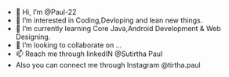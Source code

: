 - 👋 Hi, I’m @Paul-22
- 👀 I’m interested in Coding,Devloping and lean new things.
- 🌱 I’m currently learning Core Java,Android Development & Web Designing.
- 💞️ I’m looking to collaborate on ...
- 📫 Reach me through linkedIN @Sutirtha Paul 
- Also you can connect me through Instagram @tirtha.paul

<!---
Paul-22/Paul-22 is a ✨ special ✨ repository because its `README.md` (this file) appears on your GitHub profile.
You can click the Preview link to take a look at your changes.
--->

